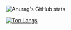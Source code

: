 ![Anurag's GitHub stats](https://github-readme-stats.vercel.app/api?username=mdwiwi0130&show_icons=true&theme=tokyonight)

[![Top Langs](https://github-readme-stats.vercel.app/api/top-langs/?username=mdwiwi0130&layout=compact&theme=tokyonight)](https://github.com/anuraghazra/github-readme-stats)

